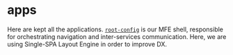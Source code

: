 # apps

Here are kept all the applications. [`root-config`](https://single-spa.js.org/docs/configuration) is our MFE shell, responsible for orchestrating navigation and inter-services communication. Here, we are using Single-SPA Layout Engine in order to improve DX.
